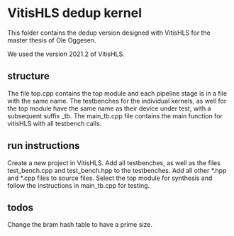# VitisHLS dedup kernel

This folder contains the dedup version designed with VitisHLS for the master thesis of Ole Oggesen.

We used the version 2021.2 of VitisHLS.

## structure

The file top.cpp contains the top module and each pipeline stage is in a file with the same name. 
The testbenches for the individual kernels, as well for the top module have the same name as their device under test, with a subsequent suffix _tb. 
The main_tb.cpp file contains the main function for vitisHLS with all testbench calls.

## run instructions

Create a new project in VitisHLS. 
Add all testbenches, as well as the files test_bench.cpp and test_bench.hpp to the testbenches. 
Add all other *.hpp and *.cpp files to source files. 
Select the top module for synthesis and follow the instructions in main_tb.cpp for testing.

## todos

Change the bram hash table to have a prime size.
